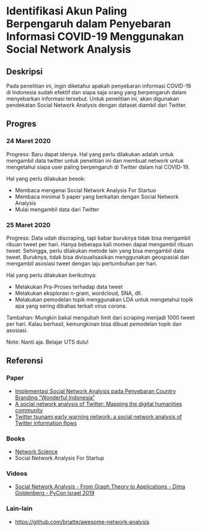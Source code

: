 # Identifikasi Akun Paling Berpengaruh dalam Penyebaran Informasi COVID-19 Menggunakan Social Network Analysis

## Deskripsi
Pada penelitian ini, ingin diketahui apakah penyebaran informasi COVID-19 di Indonesia sudah efektif dan siapa saja orang yang berpengaruh dalam menyebarkan informasi tersebut. Untuk penelitian ini, akan digunakan pendekatan Social Network Analysis dengan dataset diambil dari Twitter.

## Progres
### 24 Maret 2020
Progress:
Baru dapat idenya. Hal yang perlu dilakukan adalah untuk mengambil data twitter untuk penelitian ini dan membuat network untuk mengetahui siapa user paling berpengaruh di Twitter dalam hal COVID-19.

Hal yang perlu dilakukan besok:
- Membaca mengenai Social Network Analysis For Startuo
- Membaca minimal 5 paper yang berkaitan dengan Social Network Analysis
- Mulai mengambil data dari Twitter

### 25 Maret 2020
Progress:
Data udah discraping, tapi kabar buruknya tidak bisa mengambil ribuan tweet per hari. Hanya beberapa kali momen dapat mengambil ribuan tweet. Sehingga, perlu dilakukan metode lain yang bisa mengambil data tweet. Buruknya, tidak bisa divisualisasikan menggunakan geospasial dan mengambil asosiasi tweet dengan laju pertumbuhan per hari.

Hal yang perlu dilakukan berikutnya:
- Melakukan Pra-Proses terhadap data tweet
- Melakukan eksplorasi n-gram, wordcloud, SNA, dll.
- Melakukan pemodelan topik menggunakan LDA untuk mengetahui topik apa yang sering dibahas terkait virus corona.

Tambahan:
Mungkin bakal mengubah limit dari scraping menjadi 1000 tweet per hari. Kalau berhasil, kemungkinan bisa dibuat pemodelan topik dan asosiasi.

Note:
Nanti aja. Belajar UTS dulu! 

## Referensi
### Paper
- [Implementasi Social Network Analysis pada Penyebaran Country Branding “Wonderful Indonesia”](https://www.researchgate.net/publication/321169993_Implementasi_Social_Network_Analysis_pada_Penyebaran_Country_Branding_Wonderful_Indonesia)
- [A social network analysis of Twitter: Mapping the digital humanities community](https://www.tandfonline.com/doi/pdf/10.1080/23311983.2016.1171458?needAccess=true)
- [Twitter tsunami early warning network: a social network analysis of Twitter information flows](https://ro.uow.edu.au/cgi/viewcontent.cgi?referer=https://scholar.google.com/&httpsredir=1&article=1141&context=eispapers)

### Books
- [Network Science](http://networksciencebook.com/) 
- Social Network Analysis For Startup

### Videos
- [Social Network Analysis - From Graph Theory to Applications - Dima Goldenberg - PyCon Israel 2019](https://www.youtube.com/watch?v=px7ff2_Jeqw)

### Lain-lain
- https://github.com/briatte/awesome-network-analysis